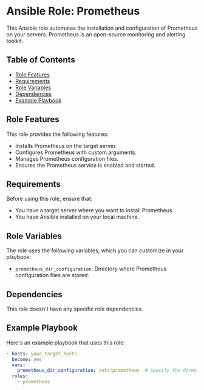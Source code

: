 # Ansible Role: Prometheus

This Ansible role automates the installation and configuration of Prometheus on your servers. Prometheus is an open-source monitoring and alerting toolkit.

## Table of Contents

- [Role Features](#role-features)
- [Requirements](#requirements)
- [Role Variables](#role-variables)
- [Dependencies](#dependencies)
- [Example Playbook](#example-playbook)

## Role Features

This role provides the following features:

- Installs Prometheus on the target server.
- Configures Prometheus with custom arguments.
- Manages Prometheus configuration files.
- Ensures the Prometheus service is enabled and started.

## Requirements

Before using this role, ensure that:

- You have a target server where you want to install Prometheus.
- You have Ansible installed on your local machine.

## Role Variables

The role uses the following variables, which you can customize in your playbook:

- `prometheus_dir_configuration`: Directory where Prometheus configuration files are stored.

## Dependencies

This role doesn't have any specific role dependencies.

## Example Playbook

Here's an example playbook that uses this role:

```yaml
- hosts: your_target_hosts
  become: yes
  vars:
    prometheus_dir_configuration: /etc/prometheus  # Specify the directory where Prometheus configuration files will be stored
  roles:
    - prometheus
